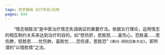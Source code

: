 ```yaml
---
tags: 哲学基础 五行学说/应用
pages: 034
---
```

&emsp;&emsp;“情志相胜法”是中医治疗情志失调病证的重要疗法。依据五行理论，运用情志的相互制约关系来达到治疗的目的。如“怒伤肝，悲胜怒……喜伤心，恐胜喜……思伤脾，怒胜思……忧伤肺，喜胜忧……恐伤肾，思胜恐”`《素问·阴阳应象大论》`，即所谓的“以情胜情”之法。